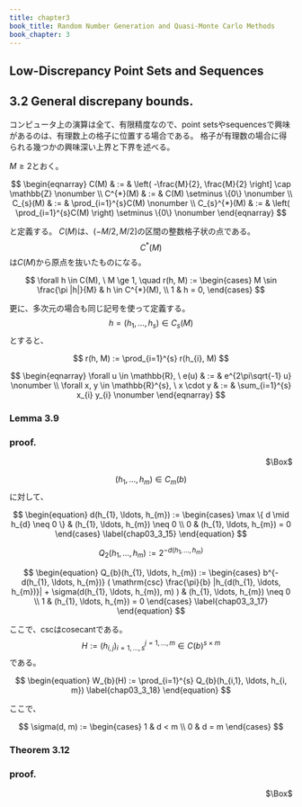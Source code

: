 ```yaml
---
title: chapter3
book_title: Random Number Generation and Quasi-Monte Carlo Methods
book_chapter: 3
---
```


## Low-Discrepancy Point Sets and Sequences

## 3.2 General discrepany bounds.
コンピュータ上の演算は全て、有限精度なので、point setsやsequencesで興味があるのは、有理数上の格子に位置する場合である。
格子が有理数の場合に得られる幾つかの興味深い上界と下界を述べる。

$M \ge 2$とおく。

$$
\begin{eqnarray}
    C(M)
    & := &
        \left(
            -\frac{M}{2}, \frac{M}{2}
        \right]
        \cap 
        \mathbb{Z}
    \nonumber
    \\
    C^{*}(M)
    & := &
        C(M) 
        \setminus
        \{0\}
    \nonumber
    \\
    C_{s}(M)
    & := &
        \prod_{i=1}^{s}C(M) 
    \nonumber
    \\
    C_{s}^{*}(M)
    & := &
        \left(
            \prod_{i=1}^{s}C(M) 
        \right)
        \setminus
        \{0\}
    \nonumber
\end{eqnarray}
$$

と定義する。
$C(M)$は、$(-M/2, M/2]$の区間の整数格子状の点である。
$$C^{*}(M)$$は$C(M)$から原点を抜いたものになる。

$$
    \forall h \in C(M),
    \
    M \ge 1,
    \quad
    r(h, M)
    :=
    \begin{cases}	
        M \sin \frac{\pi |h|}{M}
        &
            h \in C^{*}(M),
            \\
        1
        &  
            h = 0,
    \end{cases}
$$

更に、多次元の場合も同じ記号を使って定義する。
$$h = (h_{1}, \ldots, h_{s}) \in C_{s}(M)$$とすると、

$$
    r(h, M)
    :=
    \prod_{i=1}^{s}
        r(h_{i}, M)
$$

$$
\begin{eqnarray}
    \forall u \in \mathbb{R},
    \
    e(u)
    & := &
        e^{2\pi\sqrt{-1} u}
    \nonumber
    \\
    \forall x, y \in \mathbb{R}^{s},
    \
    x \cdot y
    & := &
         \sum_{i=1}^{s}
            x_{i} y_{i}
    \nonumber
\end{eqnarray}
$$

### Lemma 3.9

### proof.

<div class="QED" style="text-align: right">$\Box$</div>

$$(h_{1}, \ldots, h_{m}) \in C_{m}(b)$$に対して、

$$
\begin{equation}
    d(h_{1}, \ldots, h_{m})
    :=
    \begin{cases}	
        \max
        \{
            d
            \mid
            h_{d} \neq 0
        \}
        & 
            (h_{1}, \ldots, h_{m}) \neq 0
            \\
        0 
        &
            (h_{1}, \ldots, h_{m}) = 0
    \end{cases}
    \label{chap03_3_15}
\end{equation}
$$

$$
\begin{equation}
    Q_{2}(h_{1}, \ldots, h_{m})
    :=
    2^{-d(h_{1}, \ldots, h_{m})}
    \label{chap03_3_16}
\end{equation}
$$

$$
\begin{equation}
    Q_{b}(h_{1}, \ldots, h_{m})
    :=
    \begin{cases}	
        b^{-d(h_{1}, \ldots, h_{m})}
        (
            \mathrm{csc}
            \frac{\pi}{b}
            |h_{d(h_{1}, \ldots, h_{m})}|
            +
            \sigma(d(h_{1}, \ldots, h_{m}), m)
        )
        &
            (h_{1}, \ldots, h_{m}) \neq 0 \\
        1 
        &
            (h_{1}, \ldots, h_{m}) = 0 
    \end{cases}
    \label{chap03_3_17}
\end{equation}
$$

ここで、cscはcosecantである。
$$ H := (h_{i,j})_{i = 1, \ldots, s}^{j = 1, \ldots, m} \in C(b)^{s \times m}$$である。

$$
\begin{equation}
    W_{b}(H)
    :=
    \prod_{i=1}^{s}
    Q_{b}(h_{i,1}, \ldots, h_{i, m})
    \label{chap03_3_18}
\end{equation}
$$

ここで、

$$
    \sigma(d, m)
    :=
    \begin{cases}	
        1 & d < m \\
        0 & d = m
    \end{cases}
$$

### Theorem 3.12

### proof.

<div class="QED" style="text-align: right">$\Box$</div>

